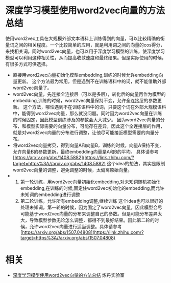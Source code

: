 
# 深度学习模型使用word2vec向量的方法总结

使用word2vec工具在大规模外部文本语料上训练得到的向量，可以比较精确的衡量词之间的相关程度。一个比较简单的应用，就是利用词之间的向量的cos得分，来找相关词。同时word2vec向量，也可以用于深度学习模型的训练，使深度学习模型可以利用这种相关性，从而提高收敛速度和最终结果。但是实际使用的时候，有很多方式可供选择。

- 直接用word2vec向量初始化模型embedding,训练的时候允许embedding向量更新。
  这个方法最为常用，但是遇到不在训练语料中的词，就不能借助外部word2vec向量了。
- word2vec向量，先连接全连接层（可以是多层），转化后的向量再作为模型的embedding,训练的时候，word2vec向量保持不变，允许全连接层的参数更新。
  这个方法，哪怕遇到不在训练语料中的词，只要这个词在外部大规模语料中，能得到word2vec向量，那么就没问题。同时因为word2vec向量在训练的时候固定，因此模型训练涉及的参数会大大减少。
  因为word2vec向量的分布，和模型实际需要的向量分布，可能存在差异，因此这个全连接层的作用，就是对word2vec向量的分布进行调整，让他尽可能接近模型需要的向量分布。
- 将word2vec向量拷贝，得到向量A和向量B，训练的时候，向量A保持不变，允许向量B的参数更新，最终embedding向量是A和B的平均。 具体请参考[https://arxiv.org/abs/1408.5882](https://link.zhihu.com/?target=https%3A//arxiv.org/abs/1408.5882)
  这个idea的想法，其实是限制word2vec向量的调整，避免调整的时候，太偏离原始向量。
- 1. 第一轮训练，用word2vec向量初始化embedding,对未知词随机初始化embedding,在训练的时候,固定住word2vec初始化的embedding,而允许未知词的embedding进行调整
  2. 第二轮训练，允许所有embedding调整,继续训练
     这个idea也可以很好的处理未知词，第一轮的时候，因为固定了word2vec向量，因此模型会尽可能基于word2vec向量的分布来调整自己的参数。但是可能分布差异太大，导致模型参数无论怎么调整，都得不到最好结果。因此第二轮的时候，允许word2vec向量进行适当调整。具体请参考[https://arxiv.org/abs/1507.04808](https://link.zhihu.com/?target=https%3A//arxiv.org/abs/1507.04808)




# 相关

- [深度学习模型使用word2vec向量的方法总结](https://zhuanlan.zhihu.com/p/22018256) 炼丹实验室
